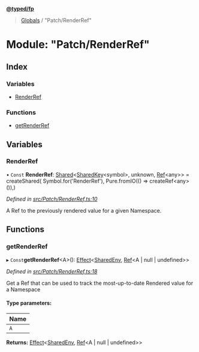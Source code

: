 **[@typed/fp](../README.md)**

> [Globals](../globals.md) / "Patch/RenderRef"

# Module: "Patch/RenderRef"

## Index

### Variables

* [RenderRef](_patch_renderref_.md#renderref)

### Functions

* [getRenderRef](_patch_renderref_.md#getrenderref)

## Variables

### RenderRef

• `Const` **RenderRef**: [Shared](_shared_core_model_shared_.shared.md)\<[SharedKey](_shared_core_model_sharedkey_.sharedkey.md)\<symbol>, unknown, [Ref](../interfaces/_shared_ref_ref_.ref.md)\<any>> = createShared( Symbol.for('RenderRef'), Pure.fromIO(() => createRef\<any>()),)

*Defined in [src/Patch/RenderRef.ts:10](https://github.com/TylorS/typed-fp/blob/8639976/src/Patch/RenderRef.ts#L10)*

A Ref to the previously rendered value for a given Namespace.

## Functions

### getRenderRef

▸ `Const`**getRenderRef**\<A>(): [Effect](_effect_effect_.effect.md)\<[SharedEnv](../interfaces/_shared_core_services_sharedenv_.sharedenv.md), [Ref](../interfaces/_shared_ref_ref_.ref.md)\<A \| null \| undefined>>

*Defined in [src/Patch/RenderRef.ts:18](https://github.com/TylorS/typed-fp/blob/8639976/src/Patch/RenderRef.ts#L18)*

Get a Ref that can be used to track the most-up-to-date Rendered value for a Namespace

#### Type parameters:

Name |
------ |
`A` |

**Returns:** [Effect](_effect_effect_.effect.md)\<[SharedEnv](../interfaces/_shared_core_services_sharedenv_.sharedenv.md), [Ref](../interfaces/_shared_ref_ref_.ref.md)\<A \| null \| undefined>>
